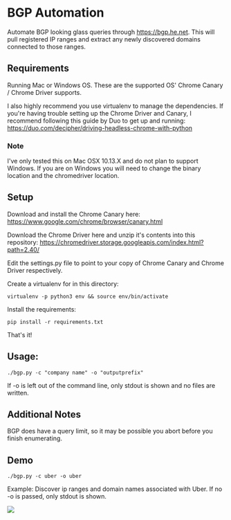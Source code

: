 # BGP Automation

Automate BGP looking glass queries through https://bgp.he.net. This will pull registered IP ranges and extract any newly discovered domains connected to those ranges.

## Requirements

Running Mac or Windows OS. These are the supported OS' Chrome Canary / Chrome Driver supports.

I also highly recommend you use virtualenv to manage the dependencies. If you're having trouble setting up the Chrome Driver and Canary, I recommend following this guide by Duo to get up and running: https://duo.com/decipher/driving-headless-chrome-with-python

### Note

I've only tested this on Mac OSX 10.13.X and do not plan to support Windows. If you are on Windows you will need to change the binary location and the chromedriver location.

## Setup

Download and install the Chrome Canary here: https://www.google.com/chrome/browser/canary.html

Download the Chrome Driver here and unzip it's contents into this repository: https://chromedriver.storage.googleapis.com/index.html?path=2.40/

Edit the settings.py file to point to your copy of Chrome Canary and Chrome Driver respectively.

Create a virtualenv for in this directory:

`virtualenv -p python3 env && source env/bin/activate`

Install the requirements:

`pip install -r requirements.txt`

That's it!

## Usage:

`./bgp.py -c "company name" -o "outputprefix"`

If -o is left out of the command line, only stdout is shown and no files are written.

## Additional Notes

BGP does have a query limit, so it may be possible you abort before you finish enumerating.

## Demo

`./bgp.py -c uber -o uber`

Example: Discover ip ranges and domain names associated with Uber.
	 If no -o is passed, only stdout is shown.

<a href="https://asciinema.org/a/VeRuALc9uqtS4uQ2PKG6O76Y8" target="_blank"><img src="https://asciinema.org/a/VeRuALc9uqtS4uQ2PKG6O76Y8.png" /></a>
